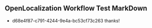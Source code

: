 ## OpenLocalization Workflow Test MarkDown
* d68e4f87-c791-4244-9e4a-bc53cf73c263 thanks!

<!--HONumber=Jul16_HO4-->


